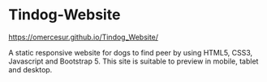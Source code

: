 # Tindog-Website
https://omercesur.github.io/Tindog_Website/

A static responsive website for dogs to find peer by using HTML5, CSS3, Javascript and Bootstrap 5. This site is suitable to preview in mobile, tablet and desktop.

